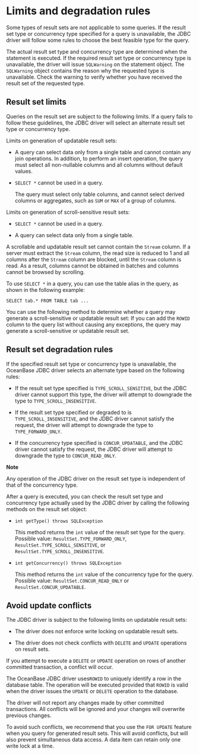 Limits and degradation rules 
=================================================

Some types of result sets are not applicable to some queries. If the result set type or concurrency type specified for a query is unavailable, the JDBC driver will follow some rules to choose the best feasible type for the query. 

The actual result set type and concurrency type are determined when the statement is executed. If the required result set type or concurrency type is unavailable, the driver will issue `SQLWarning` on the statement object. The `SQLWarning` object contains the reason why the requested type is unavailable. Check the warning to verify whether you have received the result set of the requested type. 

Result set limits 
-----------------------------------

Queries on the result set are subject to the following limits. If a query fails to follow these guidelines, the JDBC driver will select an alternate result set type or concurrency type. 

Limits on generation of updatable result sets:

* A query can select data only from a single table and cannot contain any join operations. In addition, to perform an insert operation, the query must select all non-nullable columns and all columns without default values.

  

* `SELECT *` cannot be used in a query. 

  The query must select only table columns, and cannot select derived columns or aggregates, such as `SUM` or `MAX` of a group of columns.
  




Limits on generation of scroll-sensitive result sets:

* `SELECT *` cannot be used in a query.

  

* A query can select data only from a single table.

  




A scrollable and updatable result set cannot contain the `Stream` column. If a server must extract the `Stream` column, the read size is reduced to 1 and all columns after the `Stream` column are blocked, until the `Stream` column is read. As a result, columns cannot be obtained in batches and columns cannot be browsed by scrolling. 

To use `SELECT *` in a query, you can use the table alias in the query, as shown in the following example:

```unknow
SELECT tab.* FROM TABLE tab ...
```



You can use the following method to determine whether a query may generate a scroll-sensitive or updatable result set: If you can add the `ROWID` column to the query list without causing any exceptions, the query may generate a scroll-sensitive or updatable result set. 

Result set degradation rules 
----------------------------------------------

If the specified result set type or concurrency type is unavailable, the OceanBase JDBC driver selects an alternate type based on the following rules:

* If the result set type specified is `TYPE_SCROLL_SENSITIVE`, but the JDBC driver cannot support this type, the driver will attempt to downgrade the type to `TYPE_SCROLL_INSENSITIVE`.

  

* If the result set type specified or degraded to is `TYPE_SCROLL_INSENSITIVE`, and the JDBC driver cannot satisfy the request, the driver will attempt to downgrade the type to `TYPE_FORWARD_ONLY`.

  

* If the concurrency type specified is `CONCUR_UPDATABLE`, and the JDBC driver cannot satisfy the request, the JDBC driver will attempt to downgrade the type to `CONCUR_READ_ONLY`.

  



**Note**



Any operation of the JDBC driver on the result set type is independent of that of the concurrency type.

After a query is executed, you can check the result set type and concurrency type actually used by the JDBC driver by calling the following methods on the result set object: 

* `int getType() throws SQLException`

  This method returns the `int` value of the result set type for the query. Possible value: `ResultSet.TYPE_FORWARD_ONLY`, `ResultSet.TYPE_SCROLL_SENSITIVE`, or `ResultSet.TYPE_SCROLL_INSENSITIVE`.
  




<!-- -->

* `int getConcurrency() throws SQLException`

  This method returns the `int` value of the concurrency type for the query. Possible value: `ResultSet.CONCUR_READ_ONLY` or `ResultSet.CONCUR_UPDATABLE`.
  




Avoid update conflicts 
----------------------------------------

The JDBC driver is subject to the following limits on updatable result sets:

* The driver does not enforce write locking on updatable result sets.

  

* The driver does not check conflicts with `DELETE` and `UPDATE` operations on result sets.

  




If you attempt to execute a `DELETE` or `UPDATE` operation on rows of another committed transaction, a conflict will occur. 

The OceanBase JDBC driver uses`ROWID` to uniquely identify a row in the database table. The operation will be executed provided that `ROWID` is valid when the driver issues the `UPDATE` or `DELETE` operation to the database. 

The driver will not report any changes made by other committed transactions. All conflicts will be ignored and your changes will overwrite previous changes. 

To avoid such conflicts, we recommend that you use the `FOR UPDATE` feature when you query for generated result sets. This will avoid conflicts, but will also prevent simultaneous data access. A data item can retain only one write lock at a time.
